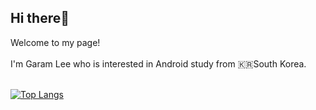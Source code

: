 ## Hi there👋

Welcome to my page!<br></br>
I'm Garam Lee who is interested in Android study from 🇰🇷South Korea.
<br></br>

[![Top Langs](https://github-readme-stats.vercel.app/api/top-langs/?username=LeeGaramm&layout=compact)](https://github.com/anuraghazra/github-readme-stats)


